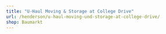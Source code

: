 ```yaml
---
title: "U-Haul Moving & Storage at College Drive"
url: /henderson/u-haul-moving-und-storage-at-college-drive/
shop: Baumarkt
---
```

